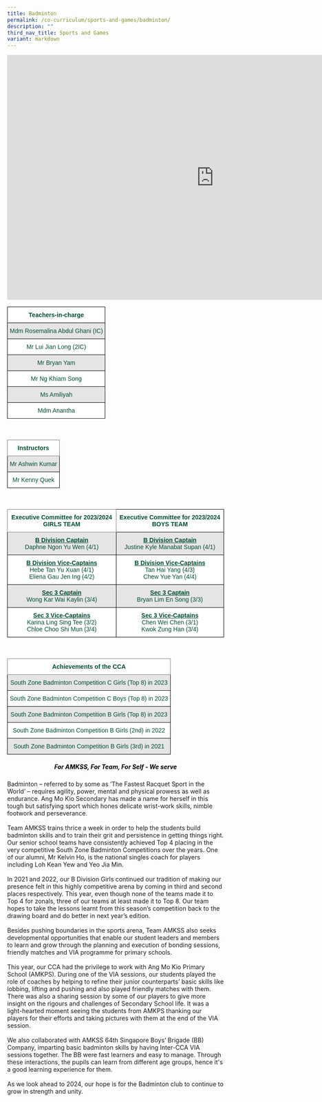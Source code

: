 ```yaml
---
title: Badminton
permalink: /co-curriculum/sports-and-games/badminton/
description: ""
third_nav_title: Sports and Games
variant: markdown
---
```

<iframe allowfullscreen="true" height="569" width="960" frameborder="0" src="https://docs.google.com/presentation/d/e/2PACX-1vT6NbC4cjfludegOL55M2ArVVagQVna2vG4O0RVMFJqCFMxBqz8A8BOiVYyFY9JhLGOXG8aKm2qXuMO/embed?start=true&amp;loop=true&amp;delayms=3000"></iframe>

<br>
<style type="text/css">
.tg  {border-collapse:collapse;border-spacing:0;}
.tg td{border-color:black;border-style:solid;border-width:1px;font-family:Arial, sans-serif;font-size:14px;
  overflow:hidden;padding:10px 5px;word-break:normal;}
.tg th{border-color:black;border-style:solid;border-width:1px;font-family:Arial, sans-serif;font-size:14px;
  font-weight:normal;overflow:hidden;padding:10px 5px;word-break:normal;}
.tg .tg-avji{background-color:#FFF;color:#004D2E;font-weight:bold;text-align:center;vertical-align:top}
.tg .tg-bapb{background-color:#E5E5E5;color:#004D2E;text-align:center;vertical-align:middle}
.tg .tg-wpup{background-color:#FFF;color:#004D2E;text-align:center;vertical-align:middle}
</style>
<table class="tg">
<thead>
  <tr>
    <th class="tg-avji">Teachers-in-charge<br></th>
  </tr>
</thead>
<tbody>
  <tr>
    <td class="tg-bapb">Mdm Rosemalina Abdul Ghani (IC)<br></td>
  </tr>
  <tr>
    <td class="tg-wpup">Mr Lui Jian Long (2IC)<br></td>
  </tr>
  <tr>
    <td class="tg-bapb">Mr Bryan Yam<br></td>
  </tr>
  <tr>
    <td class="tg-wpup">Mr Ng Khiam Song<br></td>
  </tr>
  <tr>
    <td class="tg-bapb">Ms Amiliyah<br></td>
  </tr>
  <tr>
    <td class="tg-wpup">Mdm Anantha<br></td>
  </tr>
  <tr>    
</tr></tbody>
</table>
<br>
<style type="text/css">
.tg  {border-collapse:collapse;border-spacing:0;}
.tg td{border-color:black;border-style:solid;border-width:1px;font-family:Arial, sans-serif;font-size:14px;
  overflow:hidden;padding:10px 5px;word-break:normal;}
.tg th{border-color:black;border-style:solid;border-width:1px;font-family:Arial, sans-serif;font-size:14px;
  font-weight:normal;overflow:hidden;padding:10px 5px;word-break:normal;}
.tg .tg-mwif{background-color:#FFF;border-color:inherit;color:#004D2E;font-weight:bold;text-align:center;vertical-align:top}
.tg .tg-bapb{background-color:#E5E5E5;color:#004D2E;text-align:center;vertical-align:middle}
.tg .tg-wpup{background-color:#FFF;color:#004D2E;text-align:center;vertical-align:middle}
</style>
<table class="tg">
<thead>
  <tr>
    <th class="tg-mwif">Instructors<br></th>
  </tr>
</thead>
<tbody>
  <tr>
    <td class="tg-bapb">Mr Ashwin Kumar<br></td>
  </tr>
  <tr>
    <td class="tg-wpup">Mr Kenny Quek<br></td>
  </tr>
  
</tbody>
</table>
<br>
<style type="text/css">
.tg  {border-collapse:collapse;border-spacing:0;}
.tg td{border-color:black;border-style:solid;border-width:1px;font-family:Arial, sans-serif;font-size:14px;
  overflow:hidden;padding:10px 5px;word-break:normal;}
.tg th{border-color:black;border-style:solid;border-width:1px;font-family:Arial, sans-serif;font-size:14px;
  font-weight:normal;overflow:hidden;padding:10px 5px;word-break:normal;}
.tg .tg-mwif{background-color:#FFF;border-color:inherit;color:#004D2E;font-weight:bold;text-align:center;vertical-align:top}
.tg .tg-avji{background-color:#FFF;color:#004D2E;font-weight:bold;text-align:center;vertical-align:top}
.tg .tg-ywyw{background-color:#E5E5E5;color:#004D2E;font-weight:bold;text-align:center;text-decoration:underline;vertical-align:top}
.tg .tg-frvs{background-color:#FFF;color:#004D2E;font-weight:bold;text-align:center;text-decoration:underline;vertical-align:top}
.tg .tg-bapb{background-color:#E5E5E5;color:#004D2E;text-align:center;vertical-align:middle}
.tg .tg-wpup{background-color:#FFF;color:#004D2E;text-align:center;vertical-align:middle}
</style>
<table class="tg">
<thead>
  <tr>
    <th class="tg-mwif">Executive Committee for 2023/2024 GIRLS TEAM</th>
    <th class="tg-avji">Executive Committee for 2023/2024 BOYS TEAM</th>
  </tr>
</thead>
<tbody>
  <tr>
    <td class="tg-bapb"><b><u>B Division Captain</u></b><br><span style="font-weight:400;color:#004D2E">Daphne Ngon Yu Wen (4/1)</span></td>
    <td class="tg-bapb"><b><u>B Division Captain</u></b><br><span style="font-weight:400;color:#004D2E">Justine Kyle Manabat Supan (4/1)</span></td>
  </tr>
  <tr>
    <td class="tg-wpup"><b><u>B Division Vice-Captains</u></b><br><span style="font-weight:400;color:#004D2E">Hebe Tan Yu Xuan (4/1)<br>Eliena Gau Jen Ing (4/2)</span></td>
    <td class="tg-wpup"><b><u>B Division Vice-Captains</u></b><br><span style="font-weight:400;color:#004D2E">Tan Hai Yang (4/3)<br>Chew Yue Yan (4/4)</span></td>
  </tr>  
  <tr>
    <td class="tg-bapb"><b><u>Sec 3 Captain</u></b><br><span style="font-weight:400;color:#004D2E">Wong Kar Wai Kaylin (3/4)</span></td>
		<td class="tg-bapb"><b><u>Sec 3 Captain</u></b><br><span style="font-weight:400;color:#004D2E">Bryan Lim En Song (3/3)</span></td>
  </tr>
	<tr>
    <td class="tg-wpup"><b><u>Sec 3 Vice-Captains</u></b><br><span style="font-weight:400;color:#004D2E">Karina Ling Sing Tee (3/2)<br>Chloe Choo Shi Mun (3/4)</span></td>
    <td class="tg-wpup"><b><u>Sec 3 Vice-Captains</u></b><br><span style="font-weight:400;color:#004D2E">Chen Wei Chen (3/1)<br>Kwok Zung Han (3/4)</span></td>
  </tr>
  
  
</tbody>
</table>
<br>
<style type="text/css">
.tg  {border-collapse:collapse;border-spacing:0;}
.tg td{border-color:black;border-style:solid;border-width:1px;font-family:Arial, sans-serif;font-size:14px;
  overflow:hidden;padding:10px 5px;word-break:normal;}
.tg th{border-color:black;border-style:solid;border-width:1px;font-family:Arial, sans-serif;font-size:14px;
  font-weight:normal;overflow:hidden;padding:10px 5px;word-break:normal;}
.tg .tg-mwif{background-color:#FFF;border-color:inherit;color:#004D2E;font-weight:bold;text-align:center;vertical-align:top}
.tg .tg-bapb{background-color:#E5E5E5;color:#004D2E;text-align:center;vertical-align:middle}
.tg .tg-wpup{background-color:#FFF;color:#004D2E;text-align:center;vertical-align:middle}
</style>
<table class="tg">
<thead>
  <tr>
    <th class="tg-mwif">Achievements of the CCA<br></th>
  </tr>
</thead>
<tbody>
  <tr>
    <td class="tg-bapb">South Zone Badminton Competition C Girls (Top 8) in 2023<br></td>
  </tr>
  <tr>
    <td class="tg-wpup">South Zone Badminton Competition C Boys (Top 8) in 2023</td>
  </tr>
	<tr>
    <td class="tg-bapb">South Zone Badminton Competition B Girls (Top 8) in 2023<br></td>
  </tr>
  <tr>
    <td class="tg-wpup">South Zone Badminton Competition B Girls (2nd) in 2022</td>
  </tr><tr>
    <td class="tg-bapb">South Zone Badminton Competition B Girls (3rd) in 2021<br></td>
  </tr>
  
</tbody>
</table>


<h5 style="color:black" align="center"><i>For AMKSS, For Team, For Self - We serve</i></h5>

Badminton – referred to by some as ‘The Fastest Racquet Sport in the World’ – requires agility, power, mental and physical prowess as well as endurance. Ang Mo Kio Secondary has made a name for herself in this tough but satisfying sport which hones delicate wrist-work skills, nimble footwork and perseverance.<br><br>
Team AMKSS trains thrice a week in order to help the students build badminton skills and to train their grit and persistence in getting things right. Our senior school teams have consistently achieved Top 4 placing in the very competitive South Zone Badminton Competitions over the years. One of our alumni, Mr Kelvin Ho, is the national singles coach for players including Loh Kean Yew and Yeo Jia Min.<br><br>
In 2021 and 2022, our B Division Girls continued our tradition of making our presence felt in this highly competitive arena by coming in third and second places respectively. This year, even though none of the teams made it to Top 4 for zonals, three of our teams at least made it to Top 8. Our team hopes to take the lessons learnt from this season’s competition back to the drawing board and do better in next year’s edition.<br><br>
Besides pushing boundaries in the sports arena, Team AMKSS also seeks developmental opportunities that enable our student leaders and members to learn and grow through the planning and execution of bonding sessions, friendly matches and VIA programme for primary schools.<br><br>
This year, our CCA had the privilege to work with Ang Mo Kio Primary School (AMKPS). During one of the VIA sessions, our students played the role of coaches by helping to refine their junior counterparts’ basic skills like lobbing, lifting and pushing and also played friendly matches with them. There was also a sharing session by some of our players to give more insight on the rigours and challenges of Secondary School life. It was a light-hearted moment seeing the students from AMKPS thanking our players for their efforts and taking pictures with them at the end of the VIA session. <br><br>
We also collaborated with AMKSS 64th Singapore Boys’ Brigade (BB) Company, imparting basic badminton skills by having Inter-CCA VIA sessions together. The BB were fast learners and easy to manage. Through these interactions, the pupils can learn from different age groups, hence it's a good learning experience for them.<br><br>
As we look ahead to 2024, our hope is for the Badminton club to continue to grow in strength and unity.